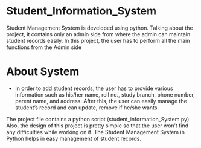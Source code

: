 # Student_Information_System

Student Management System is developed using python. Talking about the project, it contains only an admin side from where the admin can maintain student records easily. In this project, the user has to perform all the main functions from the Admin side

# About System
* In order to add student records, the user has to provide various information such as his/her name, roll no., study branch, phone number, parent name, and address. After this, the user can easily manage the student’s record and can update, remove if he/she wants.

The project file contains a python script (student_information_System.py).
 Also, the design of this project is pretty simple so that the user won’t find any difficulties while working on it. The Student Management System in Python helps in easy management of student records.
